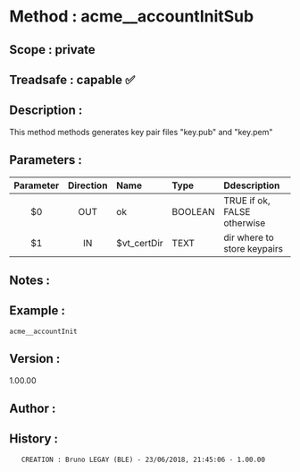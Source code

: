 ﻿# **Method :** acme__accountInitSub## **Scope :** private## **Treadsafe :** capable ✅ ## **Description :** This method methods generates key pair files "key.pub" and "key.pem"## **Parameters :** | Parameter | Direction | Name | Type | Ddescription | |:----:|:----:|:----|:----|:----| | $0 | OUT | ok | BOOLEAN | TRUE if ok, FALSE otherwise | | $1 | IN | $vt_certDir | TEXT | dir where to store keypairs | ## **Notes :** ## **Example :** ```acme__accountInit```## **Version :** 1.00.00## **Author :** ## **History :**         CREATION : Bruno LEGAY (BLE) - 23/06/2018, 21:45:06 - 1.00.00